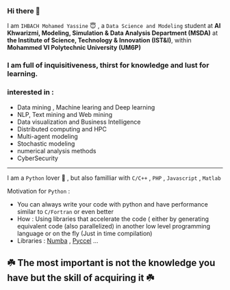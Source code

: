 ### Hi there 👋

I am `IHBACH Mohamed Yassine` :innocent: , a `Data Science and Modeling` student at **Al Khwarizmi, Modeling, Simulation & Data Analysis Department (MSDA)**  at **the Institute of Science, Technology & Innovation (IST&I)**, within **Mohammed VI Polytechnic University (UM6P)**
<br>

### I am full of inquisitiveness, thirst for knowledge and lust for learning.

### interested in : 

- Data mining , Machine learing and Deep learning 
- NLP, Text mining and Web mining
- Data visualization and Business Intelligence
- Distributed computing and HPC
- Multi-agent modeling
- Stochastic modeling
- numerical analysis methods
- CyberSecurity
---

I am a `Python` lover :snake: , but also familliar with `C/C++` , `PHP` , `Javascript` , `Matlab`

Motivation for `Python` : 
- You can always write your code with python and have performance similar to `C/Fortran` or even better
- How : Using libraries that accelerate the code ( either by generating equivalent code (also parallelized) in another low level programming language or on the fly (Just in time compilation)
- Libraries :  [Numba](https://github.com/numba/numba) , [Pyccel](https://github.com/pyccel/pyccel) ...




## :shamrock: The most important is not the knowledge you have but the skill of acquiring it :shamrock:

